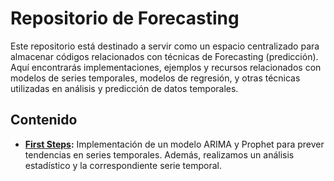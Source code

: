 # Repositorio de Forecasting

Este repositorio está destinado a servir como un espacio centralizado para almacenar códigos relacionados con técnicas de Forecasting (predicción). Aquí encontrarás implementaciones, ejemplos y recursos relacionados con modelos de series temporales, modelos de regresión, y otras técnicas utilizadas en análisis y predicción de datos temporales.

## Contenido

- **[First Steps](arima_example.ipynb):** Implementación de un modelo ARIMA y Prophet para prever tendencias en series temporales. Además, realizamos un análisis estadístico y la correspondiente serie temporal.
